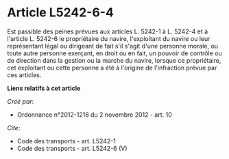 # Article L5242-6-4

Est passible des peines prévues aux articles L. 5242-1 à L. 5242-4 et à l'article L. 5242-6 le propriétaire du navire,
l'exploitant du navire ou leur représentant légal ou dirigeant de fait s'il s'agit d'une personne morale, ou toute autre
personne exerçant, en droit ou en fait, un pouvoir de contrôle ou de direction dans la gestion ou la marche du navire,
lorsque ce propriétaire, cet exploitant ou cette personne a été à l'origine de l'infraction prévue par ces articles.

**Liens relatifs à cet article**

_Créé par_:

  - Ordonnance n°2012-1218 du 2 novembre 2012 - art. 10

_Cite_:

  - Code des transports - art. L5242-1
  - Code des transports - art. L5242-6 (V)

